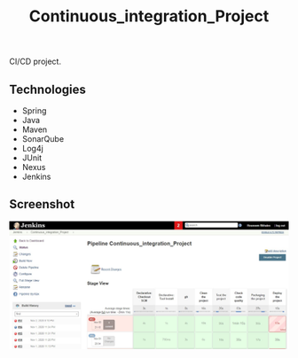 <header class="container">
  <h1>Continuous_integration_Project</h1>
</header>
<body class = "secContainer">
CI/CD project. 

## Technologies
* Spring
* Java
* Maven
* SonarQube
* Log4j
* JUnit
* Nexus
* Jenkins

## Screenshot

<img src = "Captures/img.jpg" />
</body>
